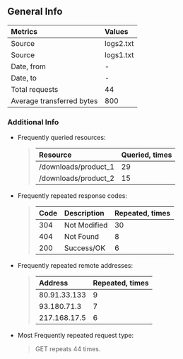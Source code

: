 ## General Info
|Metrics|Values|
|:---|:---|
|Source|logs2.txt|
|Source|logs1.txt|
|Date, from|-|
|Date, to|-|
|Total requests|44|
|Average transferred bytes|800|

### Additional Info
* Frequently queried resources: 
    >|Resource|Queried, times|
    >|:---|:---|
    >|/downloads/product_1|29|
    >|/downloads/product_2|15|

* Frequently repeated response codes: 
    >|Code|Description|Repeated, times|
    >|:---|:---|:---|
    >|304|Not Modified|30|
    >|404|Not Found|8|
    >|200|Success/OK|6|

* Frequently repeated remote addresses: 
    >|Address|Repeated, times|
    >|:---|:---|
    >|80.91.33.133|9|
    >|93.180.71.3|7|
    >|217.168.17.5|6|

* Most Frequently repeated request type: 
    >GET repeats 44 times.

